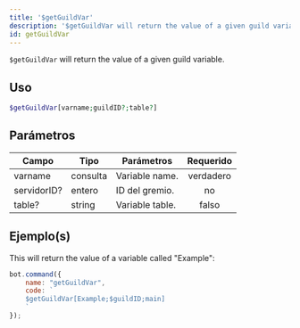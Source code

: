 ```yaml
---
title: '$getGuildVar'
description: '$getGuildVar will return the value of a given guild variable.'
id: getGuildVar
---
```


`$getGuildVar` will return the value of a given guild variable.

## Uso

```php
$getGuildVar[varname;guildID?;table?]
```

## Parámetros

| Campo       | Tipo     | Parámetros      | Requerido |
| ----------- | -------- | --------------- |:---------:|
| varname     | consulta | Variable name.  | verdadero |
| servidorID? | entero   | ID del gremio.  |    no     |
| table?      | string   | Variable table. |   falso   |

## Ejemplo(s)

This will return the value of a variable called "Example":

```javascript
bot.command({
    name: "getGuildVar",
    code: `
    $getGuildVar[Example;$guildID;main]
    `
});
```